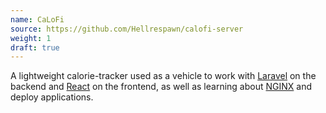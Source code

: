 ```yaml
---
name: CaLoFi
source: https://github.com/Hellrespawn/calofi-server
weight: 1
draft: true
---
```


A lightweight calorie-tracker used as a vehicle to work with [Laravel](https://laravel.com/) on the backend and [React](https://react.dev/) on the frontend, as well as learning about [NGINX](https://www.nginx.com/) and deploy applications.

